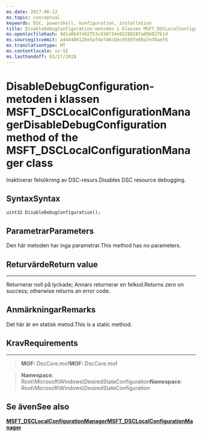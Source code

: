 ```yaml
---
ms.date: 2017-06-12
ms.topic: conceptual
keywords: DSC, powershell, konfiguration, installation
title: DisableDebugConfiguration-metoden i klassen MSFT_DSCLocalConfigurationManager
ms.openlocfilehash: 9d1a0b4fd42753c438734e0228028fa89b927b1d
ms.sourcegitcommit: a444406120e5af4e746cbbc0558fe89a7e78aef6
ms.translationtype: MT
ms.contentlocale: sv-SE
ms.lasthandoff: 01/17/2018
---
```

# <a name="disabledebugconfiguration-method-of-the-msftdsclocalconfigurationmanager-class"></a><span data-ttu-id="69b3c-103">DisableDebugConfiguration-metoden i klassen MSFT_DSCLocalConfigurationManager</span><span class="sxs-lookup"><span data-stu-id="69b3c-103">DisableDebugConfiguration method of the MSFT_DSCLocalConfigurationManager class</span></span>

<span data-ttu-id="69b3c-104">Inaktiverar felsökning av DSC-resurs.</span><span class="sxs-lookup"><span data-stu-id="69b3c-104">Disables DSC resource debugging.</span></span>

<a name="syntax"></a><span data-ttu-id="69b3c-105">Syntax</span><span class="sxs-lookup"><span data-stu-id="69b3c-105">Syntax</span></span>
------

```mof
uint32 DisableDebugConfiguration();
```

<a name="parameters"></a><span data-ttu-id="69b3c-106">Parametrar</span><span class="sxs-lookup"><span data-stu-id="69b3c-106">Parameters</span></span>
----------

<span data-ttu-id="69b3c-107">Den här metoden har inga parametrar.</span><span class="sxs-lookup"><span data-stu-id="69b3c-107">This method has no parameters.</span></span>

## <a name="return-value"></a><span data-ttu-id="69b3c-108">Returvärde</span><span class="sxs-lookup"><span data-stu-id="69b3c-108">Return value</span></span>
------------

<span data-ttu-id="69b3c-109">Returnerar noll på lyckade; Annars returnerar en felkod.</span><span class="sxs-lookup"><span data-stu-id="69b3c-109">Returns zero on success; otherwise returns an error code.</span></span>

## <a name="remarks"></a><span data-ttu-id="69b3c-110">Anmärkningar</span><span class="sxs-lookup"><span data-stu-id="69b3c-110">Remarks</span></span>

<span data-ttu-id="69b3c-111">Det här är en statisk metod.</span><span class="sxs-lookup"><span data-stu-id="69b3c-111">This is a static method.</span></span>

## <a name="requirements"></a><span data-ttu-id="69b3c-112">Krav</span><span class="sxs-lookup"><span data-stu-id="69b3c-112">Requirements</span></span>
------------
><span data-ttu-id="69b3c-113">**MOF:** DscCore.mof</span><span class="sxs-lookup"><span data-stu-id="69b3c-113">**MOF:** DscCore.mof</span></span>

><span data-ttu-id="69b3c-114">**Namespace**: Root\Microsoft\Windows\DesiredStateConfiguration</span><span class="sxs-lookup"><span data-stu-id="69b3c-114">**Namespace**: Root\Microsoft\Windows\DesiredStateConfiguration</span></span>


## <a name="see-also"></a><span data-ttu-id="69b3c-115">Se även</span><span class="sxs-lookup"><span data-stu-id="69b3c-115">See also</span></span>


[<span data-ttu-id="69b3c-116">**MSFT_DSCLocalConfigurationManager**</span><span class="sxs-lookup"><span data-stu-id="69b3c-116">**MSFT_DSCLocalConfigurationManager**</span></span>](msft-dsclocalconfigurationmanager.md)

 

 



